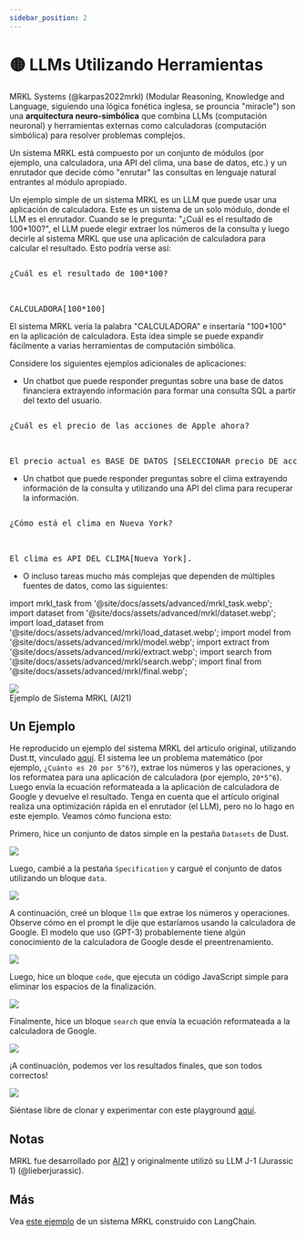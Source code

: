 ```yaml
---
sidebar_position: 2
---
```


# 🟡 LLMs Utilizando Herramientas

MRKL Systems (@karpas2022mrkl) (Modular Reasoning, Knowledge and Language, siguiendo una lógica fonética inglesa, se prouncia "miracle") son una **arquitectura neuro-simbólica** que combina LLMs (computación neuronal) y herramientas externas como calculadoras (computación simbólica) para resolver problemas complejos.

Un sistema MRKL está compuesto por un conjunto de módulos (por ejemplo, una calculadora, una API del clima, una base de datos, etc.) y un enrutador que decide cómo "enrutar" las consultas en lenguaje natural entrantes al módulo apropiado.

Un ejemplo simple de un sistema MRKL es un LLM que puede usar una aplicación de calculadora. Este es un sistema de un solo módulo, donde el LLM es el enrutador. Cuando se le pregunta: "¿Cuál es el resultado de 100*100?", el LLM puede elegir extraer los números de la consulta y luego decirle al sistema MRKL que use una aplicación de calculadora para calcular el resultado. Esto podría verse así:

<pre>
<p>¿Cuál es el resultado de 100*100?</p>

<span style={{backgroundColor: '#d2f4d3'}}>CALCULADORA[100*100]</span>
</pre>

El sistema MRKL vería la palabra "CALCULADORA" e insertaría "100*100" en la aplicación de calculadora. Esta idea simple se puede expandir fácilmente a varias herramientas de computación simbólica.

Considere los siguientes ejemplos adicionales de aplicaciones:

- Un chatbot que puede responder preguntas sobre una base de datos financiera extrayendo información para formar una consulta SQL a partir del texto del usuario.

<pre>
<p>¿Cuál es el precio de las acciones de Apple ahora?</p>

<span style={{backgroundColor: '#d2f4d3'}}>El precio actual es BASE DE DATOS [SELECCIONAR precio DE acciones DONDE empresa = "Apple" Y tiempo = "ahora"].</span>
</pre>

- Un chatbot que puede responder preguntas sobre el clima extrayendo información de la consulta y utilizando una API del clima para recuperar la información.

<pre>
<p>¿Cómo está el clima en Nueva York?</p>

<span style={{backgroundColor: '#d2f4d3'}}>El clima es API DEL CLIMA[Nueva York].</span>
</pre>

- O incluso tareas mucho más complejas que dependen de múltiples fuentes de datos, como las siguientes:

import mrkl_task from '@site/docs/assets/advanced/mrkl_task.webp';
import dataset from '@site/docs/assets/advanced/mrkl/dataset.webp';
import load_dataset from '@site/docs/assets/advanced/mrkl/load_dataset.webp';
import model from '@site/docs/assets/advanced/mrkl/model.webp';
import extract from '@site/docs/assets/advanced/mrkl/extract.webp';
import search from '@site/docs/assets/advanced/mrkl/search.webp';
import final from '@site/docs/assets/advanced/mrkl/final.webp';

<div style={{textAlign: 'center'}}>
  <img src={mrkl_task} style={{width: "500px"}} />
</div>

<div style={{textAlign: 'center'}}>
Ejemplo de Sistema MRKL (AI21)
</div>


## Un Ejemplo

He reproducido un ejemplo del sistema MRKL del artículo original, utilizando Dust.tt, 
vinculado [aquí](https://dust.tt/trigaten/a/98bdd65cb7). 
El sistema lee un problema matemático (por ejemplo, `¿Cuánto es 20 por 5^6?`), extrae los números y las operaciones,
y los reformatea para una aplicación de calculadora (por ejemplo, `20*5^6`). Luego envía la ecuación reformateada 
a la aplicación de calculadora de Google y devuelve el resultado. Tenga en cuenta que el artículo original realiza una optimización rápida en el enrutador (el LLM), pero no lo hago en este ejemplo. Veamos cómo funciona esto:

Primero, hice un conjunto de datos simple en la pestaña `Datasets` de Dust.

<div style={{textAlign: 'center'}}>
  <img src={dataset} style={{width: "750px"}} />
</div>

Luego, cambié a la pestaña `Specification` y cargué el conjunto de datos utilizando un bloque `data`.

<div style={{textAlign: 'center'}}>
  <img src={load_dataset} style={{width: "750px"}} />
</div>

A continuación, creé un bloque `llm` que extrae los números y operaciones. Observe cómo en el prompt le dije que estaríamos usando la calculadora de Google. El modelo que uso (GPT-3) probablemente tiene algún conocimiento de la calculadora de Google desde el preentrenamiento.

<div style={{textAlign: 'center'}}>
  <img src={model} style={{width: "750px"}} />
</div>

Luego, hice un bloque `code`, que ejecuta un código JavaScript simple para eliminar los espacios de la finalización.

<div style={{textAlign: 'center'}}>
  <img src={extract} style={{width: "750px"}} />
</div>

Finalmente, hice un bloque `search` que envía la ecuación reformateada a la calculadora de Google.

<div style={{textAlign: 'center'}}>
  <img src={search} style={{width: "750px"}} />
</div>

¡A continuación, podemos ver los resultados finales, que son todos correctos!

<div style={{textAlign: 'center'}}>
  <img src={final} style={{width: "750px"}} />
</div>

Siéntase libre de clonar y experimentar con este playground [aquí](https://dust.tt/trigaten/a/98bdd65cb7).

## Notas
MRKL fue desarrollado por [AI21](https://www.ai21.com/) y originalmente utilizó su LLM J-1 (Jurassic 1) (@lieberjurassic).

## Más

Vea [este ejemplo](https://langchain.readthedocs.io/en/latest/modules/agents/implementations/mrkl.html) de un sistema MRKL construido con LangChain.
